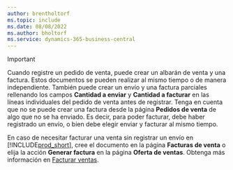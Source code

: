 ```yaml
---
author: brentholtorf
ms.topic: include
ms.date: 08/08/2022
ms.author: bholtorf
ms.service: dynamics-365-business-central
---
```

> [!IMPORTANT]
> Cuando registre un pedido de venta, puede crear un albarán de venta y una factura. Estos documentos se pueden realizar al mismo tiempo o de manera independiente. También puede crear un envío y una factura parciales rellenando los campos **Cantidad a enviar** y **Cantidad a facturar** en las líneas individuales del pedido de venta antes de registrar. Tenga en cuenta que no se puede crear una factura desde la página **Pedidos de venta** de algo que no se ha enviado. Es decir, para poder facturar, debe haber registrado un envío, o bien debe elegir enviar y facturar al mismo tiempo.
>
> En caso de necesitar facturar una venta sin registrar un envío en [!INCLUDE[prod_short](prod_short.md)], cree el documento en la página **Facturas de venta** o elija la acción **Generar factura** en la página **Oferta de ventas**. Obtenga más información en [Facturar ventas](../sales-how-invoice-sales.md).
